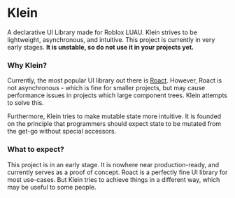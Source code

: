 # Klein
A declarative UI Library made for Roblox LUAU. Klein strives to be lightweight, asynchronous, and intuitive.
This project is currently in very early stages. **It is unstable, so do not use it in your projects yet.**

### Why Klein?
Currently, the most popular UI library out there is [Roact](https://roblox.github.io/roact/). However, Roact is not asynchronous - which is fine for smaller projects,
but may cause performance issues in projects which large component trees. Klein attempts to solve this.

Furthermore, Klein tries to make mutable state more intuitive. It is founded on the principle that programmers should expect state to be mutated from the get-go without special accessors.

### What to expect?
This project is in an early stage. It is nowhere near production-ready, and currently serves as a proof of concept.
Roact is a perfectly fine UI library for most use-cases. But Klein tries to achieve things in a different way, which may be useful to some people.
